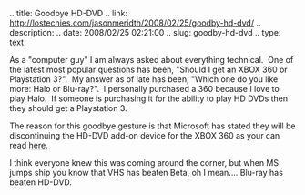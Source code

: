 .. title: Goodbye HD-DVD
.. link: http://lostechies.com/jasonmeridth/2008/02/25/goodby-hd-dvd/
.. description: 
.. date: 2008/02/25 02:21:00
.. slug: goodby-hd-dvd
.. type: text


As a "computer guy" I am always asked about everything technical.  One of the latest most popular questions has been, "Should I get an XBOX 360 or Playstation 3?".  My answer as of late has been, "Which one do you like more: Halo or Blu-ray?".  I personally purchased a 360 because I love to play Halo.  If someone is purchasing it for the ability to play HD DVDs then they should get a Playstation 3.

The reason for this goodbye gesture is that Microsoft has stated they will be discontinuing the HD-DVD add-on device for the XBOX 360 as your can read [here.](http://ap.google.com/article/ALeqM5ifXeLMB28kre9AK-YgVq7Y4ZEJ9wD8V0RI780) 

I think everyone knew this was coming around the corner, but when MS jumps ship you know that VHS has beaten Beta, oh I mean.....Blu-ray has beaten HD-DVD.